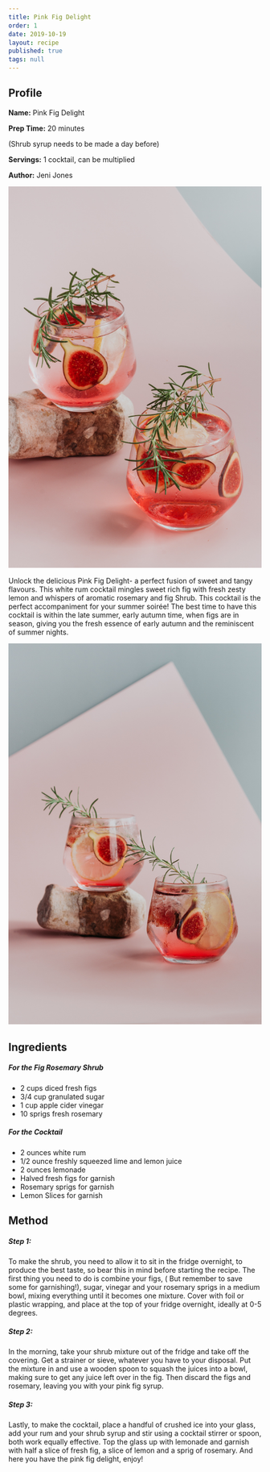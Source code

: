 ```yaml
---
title: Pink Fig Delight
order: 1
date: 2019-10-19
layout: recipe
published: true
tags: null
---
```

## Profile

**Name:** Pink Fig Delight

**Prep Time:** 20 minutes 

(Shrub syrup needs to be made a day before)

**Servings:** 1 cocktail, can be multiplied

**Author:** Jeni Jones 

![Fig rosemary lemon rum cocktail ](../uploads/gaby-yerden-3x2cfcobeeq-unsplash.jpg "Pink Fig Delight ")







Unlock the delicious Pink Fig Delight- a perfect fusion of sweet and tangy flavours. This white rum cocktail mingles sweet rich fig with fresh zesty lemon and whispers of aromatic rosemary and fig Shrub. This cocktail is the perfect accompaniment for your summer soirée! The best time to have this cocktail is within the late summer, early autumn time, when figs are in season, giving you the fresh essence of early autumn and the reminiscent of summer nights.

![Fig rosemary lemon rum cocktail ](../uploads/gaby-yerden-gentnw9v0qg-unsplash.jpg "Pink Fig Delight ")

## **Ingredients**



##### For the Fig Rosemary Shrub

* 2 cups diced fresh figs
* 3/4 cup granulated sugar
* 1 cup apple cider vinegar
* 10 sprigs fresh rosemary   



##### For the Cocktail

* 2 ounces white rum
* 1/2 ounce freshly squeezed lime and lemon juice 
* 2 ounces lemonade 
* Halved fresh figs for garnish
* Rosemary sprigs for garnish 
* Lemon Slices for garnish



## Method

##### *Step 1:*

To make the shrub, you need to allow it to sit in the fridge overnight, to produce the best taste, so bear this in mind before starting the recipe. The first thing you need to do is combine your figs, ( But remember to save some for garnishing!), sugar, vinegar and your rosemary sprigs in a medium bowl, mixing everything until it becomes one mixture. Cover with foil or plastic wrapping, and place at the top of your fridge overnight, ideally at 0-5 degrees.



##### *Step 2:*

In the morning, take your shrub mixture out of the fridge and take off the covering. Get a strainer or sieve, whatever you have to your disposal. Put the mixture in and use a wooden spoon to squash the juices into a bowl, making sure to get any juice left over in the fig. Then discard the figs and rosemary, leaving you with your pink fig syrup.



##### *Step 3:*

Lastly, to make the cocktail, place a handful of crushed ice into your glass, add your rum and your shrub syrup and stir using a cocktail stirrer or spoon, both work equally effective. Top the glass up with lemonade and garnish with half a slice of fresh fig, a slice of lemon and a sprig of rosemary. And here you have the pink fig delight, enjoy!